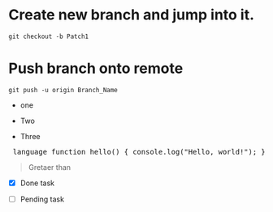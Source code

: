 # Create new branch and jump into it.
`git checkout -b Patch1`
# Push branch onto remote
`git push -u origin Branch_Name`
- one
* Two

+ Three



<pre> language function hello() { console.log("Hello, world!"); }  </pre>

> Gretaer than

- [x] Done task
- [ ] Pending task

